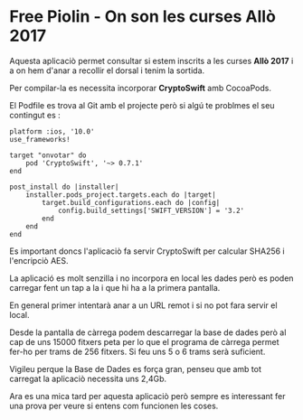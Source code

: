 # Free Piolin - On son les curses Allò 2017

Aquesta aplicaciò permet consultar si estem inscrits a les curses   **Allò 2017** i a on hem d'anar a recollir el dorsal i tenim la sortida.

Per compilar-la es necessita incorporar **CryptoSwift** amb CocoaPods.

El Podfile es trova al Git amb el projecte però si algú te problmes el seu contingut es :

```
platform :ios, '10.0'
use_frameworks!

target "onvotar" do
    pod 'CryptoSwift', '~> 0.7.1'
end

post_install do |installer|
    installer.pods_project.targets.each do |target|
        target.build_configurations.each do |config|
            config.build_settings['SWIFT_VERSION'] = '3.2'
        end
    end
end
```
Es important doncs l'aplicaciò fa servir CryptoSwift per calcular SHA256 i l'encripciò AES.

La aplicació es molt senzilla i no incorpora en local les dades però es poden carregar fent un tap a la i que hi ha a la primera pantalla.

En general primer intentarà anar a un URL remot i si no pot fara servir el local.

Desde la pantalla de càrrega podem descarregar la base de dades però al cap de uns 15000 fitxers peta per lo que
el programa de càrrega permet fer-ho per trams de 256 fitxers. Si feu uns 5 o 6 trams serà suficient.

Vigileu perque la Base de Dades es força gran, penseu que amb tot carregat la aplicaciò necessita uns 2,4Gb.

Ara es una mica tard per aquesta aplicaciò però sempre es interessant fer una prova per veure si entens com funcionen les coses.



